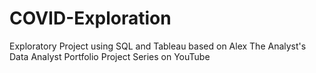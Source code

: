 # COVID-Exploration
Exploratory Project using SQL and Tableau based on Alex The Analyst's Data Analyst Portfolio Project Series on YouTube
